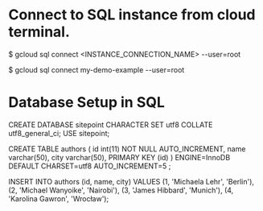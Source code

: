 
# Connect to SQL instance from cloud terminal.
$ gcloud sql connect <INSTANCE_CONNECTION_NAME> --user=root 

$ gcloud sql connect my-demo-example --user=root 
# Database Setup in SQL

CREATE DATABASE sitepoint CHARACTER SET utf8 COLLATE utf8_general_ci;
USE sitepoint;

CREATE TABLE authors (
id int(11) NOT NULL AUTO_INCREMENT,
name varchar(50),
city varchar(50),
PRIMARY KEY (id)
) ENGINE=InnoDB DEFAULT CHARSET=utf8 AUTO_INCREMENT=5 ;

INSERT INTO authors (id, name, city) VALUES
(1, 'Michaela Lehr', 'Berlin'),
(2, 'Michael Wanyoike', 'Nairobi'),
(3, 'James Hibbard', 'Munich'),
(4, 'Karolina Gawron', 'Wrocław');
